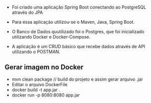 - Foi criado  uma aplicação Spring Boot conectando ao PostgreSQL através do JPA

- Para essa aplicação utilizou-se o Maven, Java, Spring Boot.

- O Banco de Dados quutilizado foi o Postgres, que foi inicializado utilizando Docker e Docker-Compose. 

- A aplicação é um CRUD básico que recebe dados através de API utilizando o POSTMAN.

## Gerar imagem no Docker

- mvn clean package // build do projeto e assim gerar arquivo .jar 
- Editar o arquivo DockerFile
- docker build -t app.jar .
- docker run -p 8080:8080 app.jar 